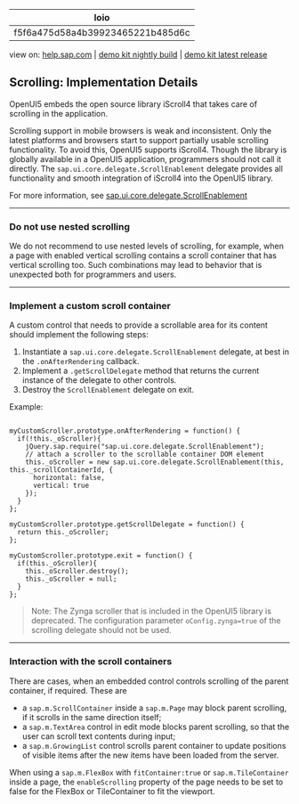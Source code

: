 | loio |
| -----|
| f5f6a475d58a4b39923465221b485d6c |

<div id="loio">

view on: [help.sap.com](https://help.sap.com/viewer/DRAFT/3237636b137e43519a20ad5513c49ccb/latest/en-US/f5f6a475d58a4b39923465221b485d6c.html) | [demo kit nightly build](https://openui5nightly.hana.ondemand.com/#/topic/f5f6a475d58a4b39923465221b485d6c) | [demo kit latest release](https://openui5.hana.ondemand.com/#/topic/f5f6a475d58a4b39923465221b485d6c)</div>
<!-- loiof5f6a475d58a4b39923465221b485d6c -->

## Scrolling: Implementation Details

OpenUI5 embeds the open source library iScroll4 that takes care of scrolling in the application.

Scrolling support in mobile browsers is weak and inconsistent. Only the latest platforms and browsers start to support partially usable scrolling functionality. To avoid this, OpenUI5 supports iScroll4. Though the library is globally available in a OpenUI5 application, programmers should not call it directly. The `sap.ui.core.delegate.ScrollEnablement` delegate provides all functionality and smooth integration of iScroll4 into the OpenUI5 library.

For more information, see [sap.ui.core.delegate.ScrollEnablement](https://openui5.hana.ondemand.com/#docs/api/symbols/sap.ui.core.delegate.ScrollEnablement.html) 

***

<a name="loiof5f6a475d58a4b39923465221b485d6c__section_N10028_N10011_N10001"/>

### Do not use nested scrolling

We do not recommend to use nested levels of scrolling, for example, when a page with enabled vertical scrolling contains a scroll container that has vertical scrolling too. Such combinations may lead to behavior that is unexpected both for programmers and users.

***

<a name="loiof5f6a475d58a4b39923465221b485d6c__section_N10035_N10011_N10001"/>

### Implement a custom scroll container

A custom control that needs to provide a scrollable area for its content should implement the following steps:

1.  Instantiate a `sap.ui.core.delegate.ScrollEnablement` delegate, at best in the `.onAfterRendering` callback.
2.  Implement a `.getScrollDelegate` method that returns the current instance of the delegate to other controls.
3.  Destroy the `ScrollEnablement` delegate on exit.

Example:

```lang-js

myCustomScroller.prototype.onAfterRendering = function() {
  if(!this._oScroller){
    jQuery.sap.require("sap.ui.core.delegate.ScrollEnablement");
    // attach a scroller to the scrollable container DOM element
    this._oScroller = new sap.ui.core.delegate.ScrollEnablement(this, this._scrollContainerId, {
      horizontal: false,
      vertical: true
    });
  }
};

myCustomScroller.prototype.getScrollDelegate = function() {
  return this._oScroller;
};

myCustomScroller.prototype.exit = function() {
  if(this._oScroller){
    this._oScroller.destroy();
    this._oScroller = null;
  }
}; 
```

> Note:
> The Zynga scroller that is included in the OpenUI5 library is deprecated. The configuration parameter `oConfig.zynga=true` of the scrolling delegate should not be used.
> 
> 

***

<a name="loiof5f6a475d58a4b39923465221b485d6c__section_N10078_N10011_N10001"/>

### Interaction with the scroll containers

There are cases, when an embedded control controls scrolling of the parent container, if required. These are

-   a `sap.m.ScrollContainer` inside a `sap.m.Page` may block parent scrolling, if it scrolls in the same direction itself;
-   a `sap.m.TextArea` control in edit mode blocks parent scrolling, so that the user can scroll text contents during input;
-   a `sap.m.GrowingList` control scrolls parent container to update positions of visible items after the new items have been loaded from the server.

When using a `sap.m.FlexBox` with `fitContainer:true` or `sap.m.TileContainer` inside a page, the `enableScrolling` property of the page needs to be set to false for the FlexBox or TileContainer to fit the viewport.

